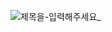 ![제목을-입력해주세요_](https://user-images.githubusercontent.com/62979330/221403813-b74424fd-360d-4b69-a154-5a5118e5835e.gif)
